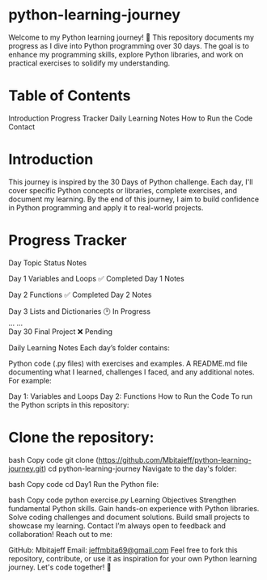 # python-learning-journey
Welcome to my Python learning journey! 🎉 This repository documents my progress as I dive into Python programming over 30 days. The goal is to enhance my programming skills, explore Python libraries, and work on practical exercises to solidify my understanding.

# Table of Contents
Introduction
Progress Tracker
Daily Learning Notes
How to Run the Code
Contact
# Introduction
This journey is inspired by the 30 Days of Python challenge. Each day, I'll cover specific Python concepts or libraries, complete exercises, and document my learning. By the end of this journey, I aim to build confidence in Python programming and apply it to real-world projects.

# Progress Tracker
Day	Topic	Status	Notes

Day 1	Variables and Loops	✅ Completed	Day 1 Notes

Day 2	Functions	✅ Completed	Day 2 Notes

Day 3	Lists and Dictionaries	🕑 In Progress	
...	...		
Day 30	Final Project	❌ Pending	

Daily Learning Notes
Each day’s folder contains:

Python code (.py files) with exercises and examples.
A README.md file documenting what I learned, challenges I faced, and any additional notes.
For example:

Day 1: Variables and Loops
Day 2: Functions
How to Run the Code
To run the Python scripts in this repository:

# Clone the repository:

bash
Copy code
git clone (https://github.com/Mbitajeff/python-learning-journey.git)
cd python-learning-journey
Navigate to the day's folder:

bash
Copy code
cd Day1
Run the Python file:

bash
Copy code
python exercise.py
Learning Objectives
Strengthen fundamental Python skills.
Gain hands-on experience with Python libraries.
Solve coding challenges and document solutions.
Build small projects to showcase my learning.
Contact
I’m always open to feedback and collaboration! Reach out to me:

GitHub: Mbitajeff
Email: jeffmbita69@gmail.com
Feel free to fork this repository, contribute, or use it as inspiration for your own Python learning journey. Let's code together! 🚀
